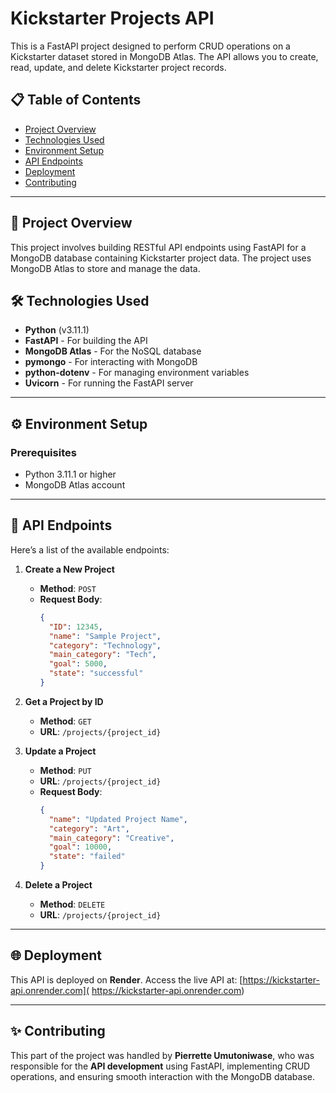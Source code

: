 # Kickstarter Projects API

This is a FastAPI project designed to perform CRUD operations on a Kickstarter dataset stored in MongoDB Atlas. The API allows you to create, read, update, and delete Kickstarter project records.

## 📋 Table of Contents
- [Project Overview](#project-overview)
- [Technologies Used](#technologies-used)
- [Environment Setup](#environment-setup)
- [API Endpoints](#api-endpoints)
- [Deployment](#deployment)
- [Contributing](#contributing)

---

## 📌 Project Overview

This project involves building RESTful API endpoints using FastAPI for a MongoDB database containing Kickstarter project data. The project uses MongoDB Atlas to store and manage the data.

## 🛠 Technologies Used

- **Python** (v3.11.1)
- **FastAPI** - For building the API
- **MongoDB Atlas** - For the NoSQL database
- **pymongo** - For interacting with MongoDB
- **python-dotenv** - For managing environment variables
- **Uvicorn** - For running the FastAPI server

---

## ⚙️ Environment Setup

### Prerequisites
- Python 3.11.1 or higher
- MongoDB Atlas account

---

## 🔄 API Endpoints

Here’s a list of the available endpoints:

1. **Create a New Project**
   - **Method**: `POST`
   - **Request Body**:
     ```json
     {
       "ID": 12345,
       "name": "Sample Project",
       "category": "Technology",
       "main_category": "Tech",
       "goal": 5000,
       "state": "successful"
     }
     ```

2. **Get a Project by ID**
   - **Method**: `GET`
   - **URL**: `/projects/{project_id}`

3. **Update a Project**
   - **Method**: `PUT`
   - **URL**: `/projects/{project_id}`
   - **Request Body**:
     ```json
     {
       "name": "Updated Project Name",
       "category": "Art",
       "main_category": "Creative",
       "goal": 10000,
       "state": "failed"
     }
     ```

4. **Delete a Project**
   - **Method**: `DELETE`
   - **URL**: `/projects/{project_id}`

---

## 🌐 Deployment

This API is deployed on **Render**. Access the live API at:  [https://kickstarter-api.onrender.com]( https://kickstarter-api.onrender.com)

---

## ✨ Contributing

This part of the project was handled by **Pierrette Umutoniwase**, who was responsible for the **API development** using FastAPI, implementing CRUD operations, and ensuring smooth interaction with the MongoDB database.
